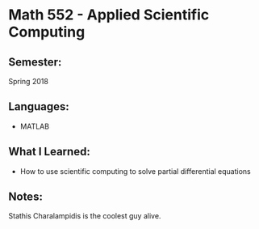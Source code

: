 Math 552 - Applied Scientific Computing
=======================================

Semester:
---------
Spring 2018

Languages:
----------
- MATLAB

What I Learned:
---------------
- How to use scientific computing to solve partial differential equations

Notes:
------
Stathis Charalampidis is the coolest guy alive.